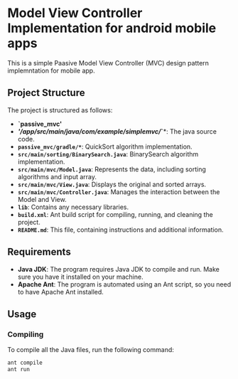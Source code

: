 # Model View Controller Implementation for android mobile apps

This is a simple Paasive Model View Controller (MVC) design pattern implemntation for mobile app.

## Project Structure

The project is structured as follows:

- **`passive_mvc'**
- ***'/app/src/main/java/com/example/simplemvc/*`***: The java source code.
- **`passive_mvc/gradle/*`**: QuickSort algorithm implementation.
- **`src/main/sorting/BinarySearch.java`**: BinarySearch algorithm implementation.
- **`src/main/mvc/Model.java`**: Represents the data, including sorting algorithms and input array.
- **`src/main/mvc/View.java`**: Displays the original and sorted arrays.
- **`src/main/mvc/Controller.java`**: Manages the interaction between the Model and View.
- **`lib`**: Contains any necessary libraries.
- **`build.xml`**: Ant build script for compiling, running, and cleaning the project.
- **`README.md`**: This file, containing instructions and additional information.

## Requirements

- **Java JDK**: The program requires Java JDK to compile and run. Make sure you have it installed on your machine.
- **Apache Ant**: The program is automated using an Ant script, so you need to have Apache Ant installed.

## Usage

### Compiling

To compile all the Java files, run the following command:

```bash
ant compile
ant run
